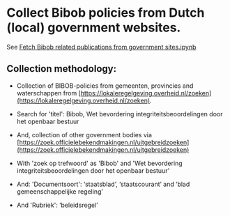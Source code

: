 # Collect Bibob policies from Dutch (local) government websites.

See [Fetch Bibob related publications from government sites.ipynb](Fetch%20Bibob%20related%20publications%20from%20government%20sites.ipynb)

## Collection methodology:

 * Collection of BIBOB-policies from gemeenten, provincies and waterschappen from [https://lokaleregelgeving.overheid.nl/zoeken](https://lokaleregelgeving.overheid.nl/zoeken).
 * Search for 'titel': Bibob, Wet bevordering integriteitsbeoordelingen door het openbaar bestuur

 * And, collection of other government bodies via [https://zoek.officielebekendmakingen.nl/uitgebreidzoeken](https://zoek.officielebekendmakingen.nl/uitgebreidzoeken)
 * With 'zoek op trefwoord' as 'Bibob' and 'Wet bevordering integriteitsbeoordelingen door het openbaar bestuur'
 * And: 'Documentsoort': ‘staatsblad’, ‘staatscourant’ and ‘blad gemeenschappelijke regeling’
 * And 'Rubriek': ‘beleidsregel’
